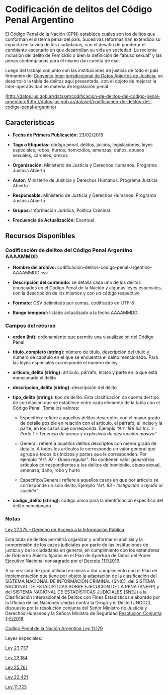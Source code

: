 Codificación de delitos del Código Penal Argentino
==================================================

El Código Penal de la Nación (CPN) establece cuáles son los delitos que conforman el sistema penal del país. Sucesivas reformas han extendido su impacto en la vida de los ciudadanos, con el desafío de ponderar el cambiante escenario en que desarrollan su vida en sociedad. La reciente inclusión del delito de Femicidio o bien la definición de “abuso sexual” y las penas contempladas para el mismo dan cuenta de eso.

Luego del trabajo conjunto con las instituciones de justicia de todo el país firmantes del [Convenio Inter-jurisdiccional de Datos Abiertos de Justicia](https://github.com/datos-justicia-argentina/Convenio-Interjurisdiccional-de-Datos-Judiciales-Abiertos/blob/master/Convenio%20Interjurisdiccional%20de%20Datos%20Abiertos%20de%20Justicia.pdf), se desarrolló la tabla de delitos aquí presentada, con el objeto de mejorar la inter-operatividad en materia de legislación penal.

[http://datos.jus.gob.ar/dataset/codificacion-de-delitos-del-codigo-penal-argentino](http://datos.jus.gob.ar/dataset/codificacion-de-delitos-del-codigo-penal-argentino)

Características
---------------

-   **Fecha de Primera** **Publicación:** 23/02/2018

-   **Tags o Etiquetas:** código penal, delitos, juicios, legislaciones, leyes especiales, robos, hurtos, homicidios, amenzas, daños, abusos sexuales, cárceles, presos

-   **Organización:** Ministerio de Justicia y Derechos Humanos. Programa Justicia Abierta

-   **Autor:** Ministerio de Justicia y Derechos Humanos. Programa Justicia Abierta

-   **Responsable:** Ministerio de Justicia y Derechos Humanos. Programa Justicia Abierta

-   **Grupos:** Información Jurídica, Política Criminal

-   **Frecuencia de Actualización:** Eventual

Recursos Disponibles
--------------------

### Codificación de delitos del Código Penal Argentino AAAAMMDD

-   **Nombre del archivo:** codificación-delitos-codigo-penal-argentino-AAAAMMDD.csv

-   **Descripción del contenido:** se detalla cada uno de los delitos enunciados en el Código Penal de la Nación y algunas leyes especiales, con la descripción de los mismos y con un código respectivo

-   **Formato:** CSV delimitado por comas, codificado en UTF-8

-   **Rango temporal:** listado actualizado a la fecha AAAAMMDD

### Campos del recurso

-   **orden (int):** ordenamiento que permite una visualización del Código Penal

-   **titulo_completo (string):** número de título, descripción del título y número de capítulo en el que se encuentra el delito mencionado. Para las leyes especiales corresponde el número de ley.

-   **articulo_delito (string):** artículo, párrafo, inciso y parte en la que está mencionado el delito

-   **descripcion_delito (string):** descripción del delito

-   **tipo_delito (string):** tipo de delito. Esta clasificación da cuenta del tipo de correlación que se establece entre cada elemento de la tabla con el Código Penal. Toma los valores:

    -   Específico: refiere a aquellos delitos descriptos con el mayor grado de detalle posible en relación con el artículo, el párrafo, el inciso y la parte, en los casos que corresponda. Ejemplo *“Art. 189 bis Inc. 1 Parte 1 - Tenencia de armas y explosivos de destrucción masiva”*

    -   General: refiere a aquellos delitos descriptos con menor grado de detalle. A todos los artículos le corresponde un valor general que agrupa a todos los incisos y partes que le corresponden. Por ejemplo *“Art. 97 - Duelo regular”*. No contienen valor *general* los artículos correspondientes a los delitos de homicidio, abuso sexual, amenaza, daño, robo y hurto

    -   Específico/General: refiere a aquellos casos en que por artículo se corresponde un solo delito. Ejemplo *“Art. 83 - Instigación o ayuda al suicidio”*

-   **codigo_delito (string):** código único para la identificación específica del delito mencionado

### Notas

[Ley 27.275 - Derecho de Acceso a la Información Pública]( http://servicios.infoleg.gob.ar/infolegInternet/anexos/265000-269999/265949/norma.htm)

Esta tabla de delitos permitirá organizar y uniformar el análisis y la comprensión de los casos judiciales por parte de las instituciones de justicia y de la ciudadanía en general, en cumplimiento con los estándares de Gobierno Abierto fijados en el Plan de Apertura de Datos del Poder Ejecutivo Nacional consagrado por el [Decreto 117/2016](http://servicios.infoleg.gob.ar/infolegInternet/anexos/255000-259999/257755/norma.htm).

A su vez será de gran utilidad en miras a dar cumplimiento con  el Plan de Implementación que tiene por objeto la adaptación de la clasificación del SISTEMA NACIONAL DE INFORMACIÓN CRIMINAL (SNIC), del SISTEMA NACIONAL DE ESTADÍSTICAS SOBRE EJECUCIÓN DE LA PENA (SNEEP) y del SISTEMA NACIONAL DE ESTADÍSTICAS JUDICIALES (SNEJ) a la Clasificación Internacional de Delitos con Fines Estadísticos elaborado por la Oficina de las Naciones Unidas contra la Droga y el Delito (UNODC), dispuesto por la resolución conjunta del Señor Ministro de Justicia y Derechos Humanos y la Señora Ministra de Seguridad [Resolución Conjunta 1-E/2018](http://servicios.infoleg.gob.ar/infolegInternet/verNorma.do?id=306271).
 
[Código Penal de la Nación Argentina Ley 11.179](http://servicios.infoleg.gob.ar/infolegInternet/anexos/15000-19999/16546/texact.htm)

Leyes especiales:

[Ley 23.737](http://servicios.infoleg.gob.ar/infolegInternet/anexos/0-4999/138/norma.htm)

[Ley 23.184](http://servicios.infoleg.gob.ar/infolegInternet/anexos/25000-29999/26207/norma.htm)

[Ley 25.761](http://servicios.infoleg.gob.ar/infolegInternet/anexos/85000-89999/87496/norma.htm)

[Ley 22.421](http://servicios.infoleg.gob.ar/infolegInternet/anexos/35000-39999/38116/norma.htm)

[Ley 11.723](http://servicios.infoleg.gob.ar/infolegInternet/anexos/40000-44999/42755/norma.htm)
